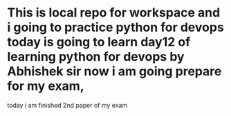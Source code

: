 # This is local repo for workspace and i  going to practice python for devops today is going to learn day12 of learning python for devops by Abhishek sir now i am going prepare for my exam,
today i am finished 2nd paper of my exam 